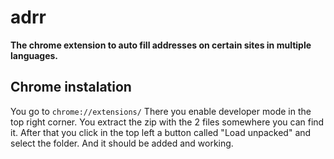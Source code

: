 # adrr
**The chrome extension to auto fill addresses on certain sites in multiple languages.**


## Chrome instalation
You go to ``chrome://extensions/`` There you enable developer mode in the top right corner. You extract the zip with the 2 files somewhere you can find it. After that you click in the top left a button called "Load unpacked" and select the folder. And it should be added and working.